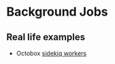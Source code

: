 # Background Jobs


## Real life examples

- Octobox [sidekiq workers](https://github.com/octobox/octobox/tree/e593cd64ddfba417036da956fa30f0ee11298891/app/workers)